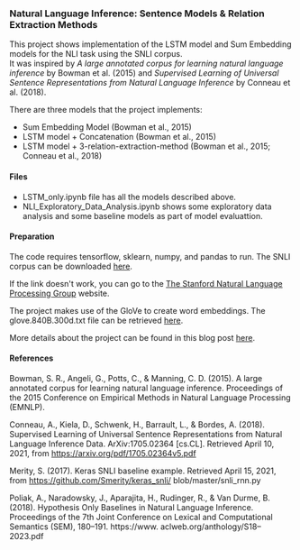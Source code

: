### Natural Language Inference: Sentence Models & Relation Extraction Methods

This project shows implementation of the LSTM model and Sum Embedding models for the NLI task using the SNLI corpus.  
It was inspired by _A large annotated corpus for learning natural language inference_ by Bowman et al. (2015) and _Supervised Learning of Universal Sentence Representations from Natural Language Inference_ by Conneau et al. (2018).

There are three models that the project implements: 
- Sum Embedding Model (Bowman et al., 2015)
- LSTM model + Concatenation (Bowman et al., 2015)
- LSTM model + 3-relation-extraction-method (Bowman et al., 2015; Conneau et al., 2018)

#### Files
- LSTM_only.ipynb file has all the models described above.
- NLI_Exploratory_Data_Analysis.ipynb shows some exploratory data analysis and some baseline models as part of model evaluattion.  

#### Preparation
The code requires tensorflow, sklearn, numpy, and pandas to run. 
The SNLI corpus can be downloaded [here](https://nlp.stanford.edu/projects/snli/snli_1.0.zip/). 

If the link doesn't work, you can go to the [The Stanford Natural Language Processing Group](https://nlp.stanford.edu/projects/snli/) website.

The project makes use of the GloVe to create word embeddings. The glove.840B.300d.txt file can be retrieved [here](https://www.kaggle.com/takuok/glove840b300dtxt). 

More details about the project can be found in this blog post [here](https://jessjkim-1.medium.com/natural-language-inference-exploring-sentence-models-and-relation-extraction-methods-6fe27b3e0d43?source=friends_link&sk=308cf2bcbb984e173183ade0a74af987). 


#### References
Bowman, S. R., Angeli, G., Potts, C., & Manning, C. D. (2015). A large annotated corpus for learning natural language inference. Proceedings of the 2015 Conference on Empirical Methods in Natural Language Processing (EMNLP).

Conneau, A., Kiela, D., Schwenk, H., Barrault, L., & Bordes, A. (2018). Supervised Learning of Universal Sentence Representations from Natural Language Inference Data. ArXiv:1705.02364 [cs.CL]. Retrieved April 10, 2021, from https://arxiv.org/pdf/1705.02364v5.pdf

Merity, S. (2017). Keras SNLI baseline example. Retrieved April 15, 2021, from https://github.com/Smerity/keras_snli/ blob/master/snli_rnn.py

Poliak, A., Naradowsky, J., Aparajita, H., Rudinger, R., & Van Durme, B. (2018). Hypothesis Only Baselines in Natural Language Inference. Proceedings of the 7th Joint Conference on Lexical and Computational Semantics (SEM), 180–191. https://www. aclweb.org/anthology/S18–2023.pdf
